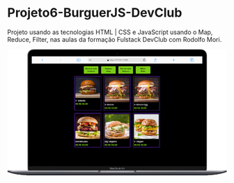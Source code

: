  <h1>Projeto6-BurguerJS-DevClub</h1>

 <p>Projeto usando as tecnologias HTML | CSS e JavaScript usando o Map, Reduce, Filter, nas aulas da formação Fulstack DevClub com Rodolfo Mori.</p>

 <img src="./Assets/foto.png">
